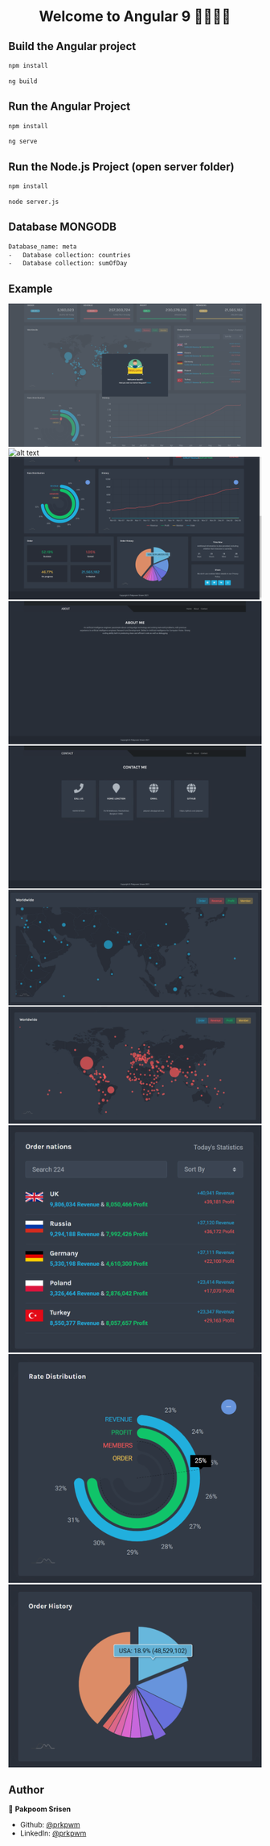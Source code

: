 
<h1 align="center">Welcome to Angular 9 👋👋👋👋</h1>


## Build the Angular project
```sh
npm install
```

```sh
ng build
```


## Run the Angular Project

```sh
npm install
```

```sh
ng serve
```

## Run the Node.js Project (open server folder)
```sh
npm install
```

```sh
node server.js
```

## Database MONGODB
```sh
Database_name: meta
-   Database collection: countries 
-   Database collection: sumOfDay 
```

## Example
![alt text](https://raw.githubusercontent.com/prkpwm/Meta/main/Exam/Screenshot%20(7).png)
![alt text](https://raw.githubusercontent.com/prkpwm/Meta/main/Exam/Screenshot%20(15))
![alt text](https://raw.githubusercontent.com/prkpwm/Meta/main/Exam/Screenshot%20(14).png)
![alt text](https://raw.githubusercontent.com/prkpwm/Meta/main/Exam/Screenshot%20(17).png)
![alt text](https://raw.githubusercontent.com/prkpwm/Meta/main/Exam/Screenshot%20(18).png)
![alt text](https://raw.githubusercontent.com/prkpwm/Meta/main/Exam/Screenshot%20(10)-1.png)
![alt text](https://raw.githubusercontent.com/prkpwm/Meta/main/Exam/Screenshot%20(11)-1.png)
![alt text](https://raw.githubusercontent.com/prkpwm/Meta/main/Exam/Screenshot%20(10)-2.png)
![alt text](https://raw.githubusercontent.com/prkpwm/Meta/main/Exam/Screenshot%20(12)-1.png)
![alt text](https://raw.githubusercontent.com/prkpwm/Meta/main/Exam/Screenshot%20(14)-1.png)
## Author
👤 **Pakpoom Srisen**


* Github: [@prkpwm](https://github.com/prkpwm/)
* LinkedIn: [@prkpwm](https://www.linkedin.com/in/pakpoom-srisen-5285591bb/)

